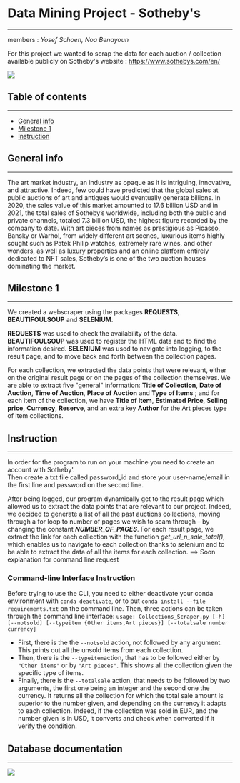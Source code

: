 # Data Mining Project - Sotheby's
***
members : _Yosef Schoen, Noa Benayoun_

For this project we wanted to scrap the data for each auction / collection available publicly on Sotheby's website :
https://www.sothebys.com/en/

<img src="img_for_README.png"/>

## Table of contents
***
* [General info](#general-info)
* [Milestone 1](#milestone-1)
* [Instruction](#instruction)


## General info
***
The art market industry, an industry as opaque as it is intriguing, innovative, and attractive. Indeed, few could have
predicted that the global sales at public auctions of art and antiques would eventually generate billions. In 2020, the
sales value of this market amounted to 17.6 billion USD and in 2021, the total sales of Sotheby’s worldwide, including
both the public and private channels, totaled 7.3 billion USD, the highest figure recorded by the company to date. With
art pieces from names as prestigious as Picasso, Bansky or Warhol, from widely different art scenes, luxurious items
highly sought such as Patek Philip watches, extremely rare wines, and other wonders, as well as luxury properties and an
online platform entirely dedicated to NFT sales, Sotheby’s is one of the two auction houses dominating the market.

## Milestone 1
***
We created a webscraper using the packages **REQUESTS**, **BEAUTIFOULSOUP** and **SELENIUM**.

**REQUESTS** was used to check the availability of the data.
**BEAUTIFOULSOUP** was used to register the HTML data and to find the information desired.
**SELENIUM** was used to navigate into logging, to the result page, and to move back and forth between the collection 
pages.

For each collection, we extracted the data points that were relevant, either on the original result page or on the pages 
of the collection themselves. We are able to extract five "general" information: **Title of Collection**, 
**Date of Auction**, **Time of Auction**, **Place of Auction** and **Type of Items** ; and for each item of the 
collection, we have **Title of Item**, **Estimated Price**, **Selling price**, **Currency**, **Reserve**, and an extra 
key **Author** for the Art pieces type of item collections.

## Instruction
***

In order for the program to run on your machine you need to create an account with Sotheby'.  
Then create a txt file called password_id and store your user-name/email in the first line and password on the second line.

After being logged, our program dynamically get to the result page which allowed us to extract the data points that 
are relevant to our project. Indeed, we decided to generate a list of all the past auctions collections, moving through 
a for loop to number of pages we wish to scam through – by changing the constant _**NUMBER_OF_PAGES**_. For each result 
page, we extract the link for each collection with the function _get_url_n_sale_total()_, which enables us to navigate
to each collection thanks to selenium and to be able to extract the data of all the items for each collection. 
==> Soon explanation for command line request

### Command-line Interface Instruction

Before trying to use the CLI, you need to either deactivate your conda environment with `conda deactivate`, or to put 
`conda install --file requirements.txt` on the command line. Then, three actions can be taken through the command line 
interface: 
```usage: Collections_Scraper.py [-h] [--notsold] [--typeitem {Other items,Art pieces}] [--totalsale number currency]```
+ First, there is the the `--notsold` action, not followed by any argument. This prints out all the unsold items from
each collection.
+ Then, there is the `--typeitem`action, that has to be followed either by `"Other items"` or by `"Art pieces"`. This
shows all the collection given the specific type of items.
+ Finally, there is the `--totalsale` action, that needs to be followed by two arguments, the first one being an integer
and the second one the currency. It returns all the collection for which the total sale amount is superior to the 
number given, and depending on the currency it adapts to each collection. Indeed, if the collection was sold in EUR, 
and the number given is in USD, it converts and check when converted if it verify the condition.

## Database documentation
***

<img src="ERD.png"/>